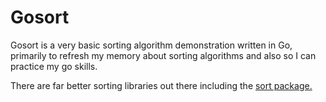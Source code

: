 # Gosort
Gosort is a very basic sorting algorithm demonstration written in Go, primarily to refresh my memory about sorting algorithms and also so I can practice my go skills. 

There are far better sorting libraries out there including the [sort package.](https://golang.org/pkg/sort/)
